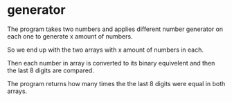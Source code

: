 # generator

The program takes two numbers and applies different number generator on each one to generate x amount of numbers.

So we end up with the two arrays with x amount of numbers in each.

Then each number in array is converted to its binary equivelent and then the last 8 digits are compared.

The program returns how many times the the last 8 digits were equal in both arrays.
